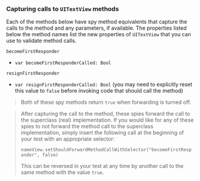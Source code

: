 ### Capturing calls to `UITextView` methods

Each of the methods below have spy method equivalents that capture the calls to the method and any parameters, if available.  The properties listed below the method names list the new properties of `UITextView` that you can use to validate method calls.

`becomeFirstResponder`
 - `var becomeFirstResponderCalled: Bool`

`resignFirstResponder`
 - `var resignFirstResponderCalled: Bool` (you may need to explicitly reset this value to `false` before invoking code that should call the method)

> Both of these spy methods return `true` when forwarding is turned off.

> After capturing the call to the method, these spies forward the call to the superclass (real) implementation.  If you would like for any of these spies to not forward the method call to the superclass implementation, simply insert the following call at the beginning of your test with an appropriate selector:
>
> `nameView.setShouldForwardMethodCallWithSelector("becomeFirstResponder", false)`
>
> This can be reversed in your test at any time by another call to the same method with the value `true`.
